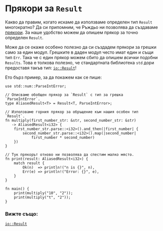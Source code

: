 # Прякори за `Result`

Какво да правим, когато искаме да използваме определен тип `Result`
многократно? Да си припомним, че Ръждьо ни позволява да създаваме
[прякори][typealias]. За наше удобство можем да опишем прякор за точно
определен `Result`.

Може да се окаже особено полезно да си създадем прякори за грешки само за един
модул. Грешките в даден модул често имат един и същи тип `Err`. Така че с един
прякор можем сбито да опишем _всички_ подобни `Results`. Това е толкова
полезно, че стандартната библиотека `std` дори предоставя такъв тип:
[`io::Result`][io_result]!

Ето бърз пример, за да покажем как се пише:

```rust,editable
use std::num::ParseIntError;

// Описваме обобщен прякор за `Result` с тип за грешка `ParseIntError`.
type AliasedResult<T> = Result<T, ParseIntError>;

// Използваме горния прякор за обръщение към нашия особен тип `Result`.
fn multiply(first_number_str: &str, second_number_str: &str)
   -> AliasedResult<i32> {
    first_number_str.parse::<i32>().and_then(|first_number| {
        second_number_str.parse::<i32>().map(|second_number|
            first_number * second_number)
    })
}

// Тук прякорът отново ни позволява да спестим малко място.
fn print(result: AliasedResult<i32>) {
    match result {
        Ok(n)  => println!("n is {}", n),
        Err(e) => println!("Error: {}", e),
    }
}

fn main() {
    print(multiply("10", "2"));
    print(multiply("t", "2"));
}
```

### Вижте също:

[`io::Result`][io_result]

[typealias]: ../../types/alias.md
[io_result]: https://doc.rust-lang.org/std/io/type.Result.html
